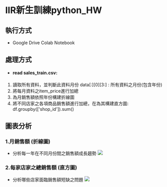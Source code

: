 # IIR新生訓練python_HW
## 執行方式
* Google Drive Colab Notebook
## 處理方式
* #### read sales_train.csv:
1. 讀取所有資料，並判斷此資料月份
   data[:][0][3:] : 所有資料之月份(包含年份)
2. 將每月資料之item_price進行加總
3. 為月銷售額依照年份構建折線圖
4. 將不同店家之各項商品銷售額進行加總，在為其構建直方圖:
   df.groupby(['shop_id']).sum()

## 圖表分析
### 1.月銷售額 (折線圖)
* 分析每一年在不同月份間之銷售額成長趨勢
![](https://i.imgur.com/lrrX5m9.png)

### 2.每家店家之總銷售額 (直方圖)
* 分析哪些店家面臨銷售額短缺之問題
![](https://i.imgur.com/8ulfrXD.png)


